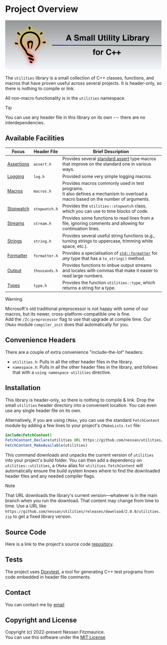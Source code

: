 # Project Overview

![Logo]

The `utilities` library is a small collection of C++ classes, functions, and macros that have proven useful across several projects.
It is header-only, so there is nothing to compile or link.

All non-macro functionality is in the `utilities` namespace.

> [!TIP]
> You can use any header file in this library on its own --- there are no interdependencies.

## Available Facilities

| Focus        | Header File   | Brief Description                                            |
| ------------ | ------------- | ------------------------------------------------------------ |
| [Assertions] | `assert.h`    | Provides several [standard assert] type macros that improve on the standard one in various ways. |
| [Logging]    | `log.h`       | Provided some very simple logging macros.                    |
| [Macros]     | `macros.h`    | Provides macros commonly used in test programs. <br> It also defines a mechanism to overload a macro based on the number of arguments. |
| [Stopwatch]  | `stopwatch.h` | Provides the `utilities::stopwatch` class, which you can use to time blocks of code. |
| [Streams]    | `stream.h`    | Provides some functions to read lines from a file, ignoring comments and allowing for continuation lines. |
| [Strings]    | `string.h`    | Provides several useful string functions (e.g., turning strings to uppercase, trimming white space, etc.). |
| [Formatter]  | `formatter.h` | Provides a specialisation of [`std::formatter`] for _any_ type that has a `to_string()` method. |
| [Output]     | `thousands.h` | Provides functions to imbue output streams and locales with commas that make it easier to read large numbers. |
| [Types]      | `type.h`      | Provides the function `utilities::type`, which returns a string for a type. |

> [!WARNING]
> Microsoft's old traditional preprocessor is not happy with some of our macros, but its newer, cross-platform-compatible one is fine. <br>
> Add the `/Zc:preprocessor` flag to use that upgrade at compile time.
> Our `CMake` module `compiler_init` does that automatically for you.

## Convenience Headers

There are a couple of extra convenience "include-the-lot" headers:

-   `utilities.h`: Pulls in all the other header files in the library.
-   `namespace.h`: Pulls in all the other header files in the library, and follows that with a `using namespace utilities` directive.

## Installation

This library is header-only, so there is nothing to compile & link.
Drop the small `utilities` header directory into a convenient location.
You can even use any single header file on its own.

Alternatively, if you are using `CMake`, you can use the standard `FetchContent` module by adding a few lines to your project's `CMakeLists.txt` file:

```cmake
include(FetchContent)
FetchContent_Declare(utilities URL https://github.com/nessan/utilities/releases/download/current/utilities.zip)
FetchContent_MakeAvailable(utilities)
```

This command downloads and unpacks the current version of `utilities` into your project's build folder.
You can then add a dependency on `utilities::utilities`, a `CMake` alias for `utilities`.
`FetchContent` will automatically ensure the build system knows where to find the downloaded header files and any needed compiler flags.

> [!NOTE]
> That URL downloads the library's current version—whatever is in the main branch when you run the download.
> That content may change from time to time.
> Use a URL like `https://github.com/nessan/utilities/releases/download/2.0.0/utilities.zip` to get a fixed library version.

## Source Code

Here is a link to the project's source code [repository].

## Tests

The project uses [Doxytest], a tool for generating C++ test programs from code embedded in header file comments.

## Contact

You can contact me by [email]

## Copyright and License

Copyright (c) 2022-present Nessan Fitzmaurice. <br>
You can use this software under the [MIT License]

<!-- Reference Links -->

[MIT License]: https://opensource.org/license/mit
[Doxytest]: https://nessan.github.io/doxytest/
[repository]: https://github.com/nessan/utilities
[email]: mailto:nzznfitz+gh@icloud.com
[`std::formatter`]: https://en.cppreference.com/w/cpp/utility/format/formatter
[standard assert]: https://en.cppreference.com/w/cpp/error/assert.html
[Assertions]: Assertions.md
[Formatter]: Formatter.md
[Logging]: Logging.md
[Macros]: Macros.md
[Output]: PrettyPrinting.md
[Stopwatch]: Stopwatch.md
[Streams]: StreamFunctions.md
[Strings]: StringFunctions.md
[Types]: TypeStrings.md

[Logo]: logo.svg
